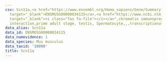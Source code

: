 ```yaml
---
csv: Scn11a,<a href="https://www.ensembl.org/Homo_sapiens/Gene/Summary?db=core;g=ENSMUSG00000034115"
  target="_blank">ENSMUSG00000034115</a>,<a href="https://www.ncbi.nlm.nih.gov/pubmed/25450459"
  target="_blank"><i class="fas fa-file"></i></a>",chromatin immunoprecipitation assay,direct
  interaction,prime adult stage, testis, Spermatocyte,,,transcriptional regulation,
data_alias: Scn11a
data_id: ENSMUSG00000034115
data_numevidence: 1
data_species: Mus musculus
data_taxid: '10090'
title: Scn11a
---
```

